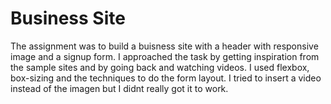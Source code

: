 # Business Site

The assignment was to build a buisness site with a header with responsive image and a signup form. 
I approached the task by getting inspiration from the sample sites and by going back and watching videos. 
I used flexbox, box-sizing and the techniques to do the form layout. 
I tried to insert a video instead of the imagen but I didnt really got it to work. 
